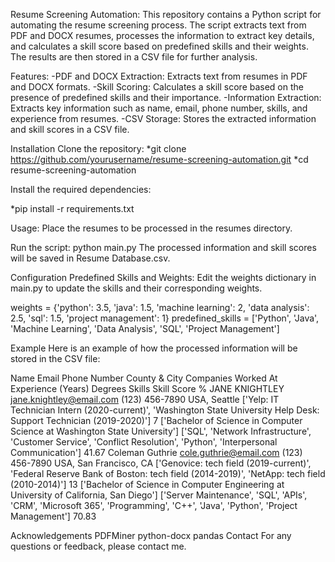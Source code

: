 Resume Screening Automation:
This repository contains a Python script for automating the resume screening process. The script extracts text from PDF and DOCX resumes, processes the information to extract key details, and calculates a skill score based on predefined skills and their weights. The results are then stored in a CSV file for further analysis.

Features:
-PDF and DOCX Extraction: Extracts text from resumes in PDF and DOCX formats.
-Skill Scoring: Calculates a skill score based on the presence of predefined skills and their importance.
-Information Extraction: Extracts key information such as name, email, phone number, skills, and experience from resumes.
-CSV Storage: Stores the extracted information and skill scores in a CSV file.

Installation
Clone the repository:
*git clone https://github.com/yourusername/resume-screening-automation.git
*cd resume-screening-automation

Install the required dependencies:

*pip install -r requirements.txt

Usage:
Place the resumes to be processed in the resumes directory.

Run the script:
python main.py
The processed information and skill scores will be saved in Resume Database.csv.

Configuration
Predefined Skills and Weights: Edit the weights dictionary in main.py to update the skills and their corresponding weights.

weights = {'python': 3.5, 'java': 1.5, 'machine learning': 2, 'data analysis': 2.5, 'sql': 1.5, 'project management': 1}
predefined_skills = ['Python', 'Java', 'Machine Learning', 'Data Analysis', 'SQL', 'Project Management']

Example
Here is an example of how the processed information will be stored in the CSV file:

Name	Email	Phone Number	County & City	Companies Worked At	Experience (Years)	Degrees	Skills	Skill Score %
JANE KNIGHTLEY	jane.knightley@email.com	(123) 456-7890	USA, Seattle	['Yelp: IT Technician Intern (2020-current)', 'Washington State University Help Desk: Support Technician (2019-2020)']	7	['Bachelor of Science in Computer Science at Washington State University']	['SQL', 'Network Infrastructure', 'Customer Service', 'Conflict Resolution', 'Python', 'Interpersonal Communication']	41.67
Coleman Guthrie	cole.guthrie@email.com	(123) 456-7890	USA, San Francisco, CA	['Genovice: tech field (2019-current)', 'Federal Reserve Bank of Boston: tech field (2014-2019)', 'NetApp: tech field (2010-2014)']	13	['Bachelor of Science in Computer Engineering at University of California, San Diego']	['Server Maintenance', 'SQL', 'APIs', 'CRM', 'Microsoft 365', 'Programming', 'C++', 'Java', 'Python', 'Project Management']	70.83

Acknowledgements
PDFMiner
python-docx
pandas
Contact
For any questions or feedback, please contact me.
